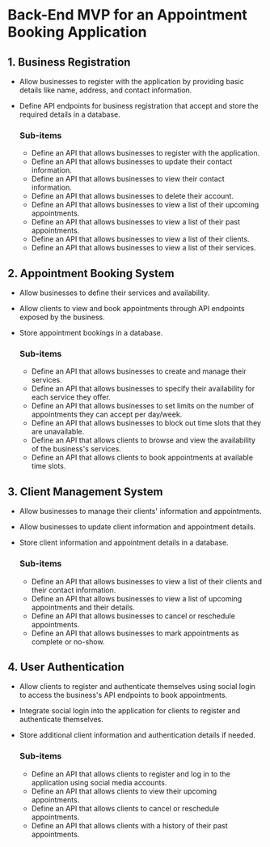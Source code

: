 # Back-End MVP for an Appointment Booking Application

## 1. Business Registration

- Allow businesses to register with the application by providing basic details like name, address, and contact
  information.
- Define API endpoints for business registration that accept and store the required details in a database.

  ### Sub-items
    - Define an API that allows businesses to register with the application.
    - Define an API that allows businesses to update their contact information.
    - Define an API that allows businesses to view their contact information.
    - Define an API that allows businesses to delete their account.
    - Define an API that allows businesses to view a list of their upcoming appointments.
    - Define an API that allows businesses to view a list of their past appointments.
    - Define an API that allows businesses to view a list of their clients.
    - Define an API that allows businesses to view a list of their services.

## 2. Appointment Booking System

- Allow businesses to define their services and availability.
- Allow clients to view and book appointments through API endpoints exposed by the business.
- Store appointment bookings in a database.

  ### Sub-items
    - Define an API that allows businesses to create and manage their services.
    - Define an API that allows businesses to specify their availability for each service they offer.
    - Define an API that allows businesses to set limits on the number of appointments they can accept per
      day/week.
    - Define an API that allows businesses to block out time slots that they are unavailable.
    - Define an API that allows clients to browse and view the availability of the business's services.
    - Define an API that allows clients to book appointments at available time slots.

## 3. Client Management System

- Allow businesses to manage their clients' information and appointments.
- Allow businesses to update client information and appointment details.
- Store client information and appointment details in a database.

  ### Sub-items
    - Define an API that allows businesses to view a list of their clients and their contact information.
    - Define an API that allows businesses to view a list of upcoming appointments and their details.
    - Define an API that allows businesses to cancel or reschedule appointments.
    - Define an API that allows businesses to mark appointments as complete or no-show.

## 4. User Authentication

- Allow clients to register and authenticate themselves using social login to access the business's API endpoints to
  book appointments.
- Integrate social login into the application for clients to register and authenticate themselves.
- Store additional client information and authentication details if needed.

  ### Sub-items
    - Define an API that allows clients to register and log in to the application using social media accounts.
    - Define an API that allows clients to view their upcoming appointments.
    - Define an API that allows clients to cancel or reschedule appointments.
    - Define an API that allows clients with a history of their past appointments.
